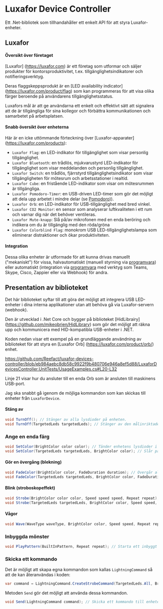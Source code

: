 # Luxafor Device Controller

Ett .Net-bibliotek som tillhandahåller ett enkelt API för att styra Luxafor-enheter.

## Luxafor

#### Översikt över företaget

[Luxafor] (https://luxafor.com) är ett företag som utformar och säljer produkter för kontorsproduktivitet, t.ex. tillgänglighetsindikatorer och notifieringsverktyg. 

Deras flaggskeppsprodukt är en [LED availability indicator] (https://luxafor.com/product/flag) som kan programmeras för att visa olika färger beroende på användarens tillgänglighetsstatus. 

Luxafors mål är att ge användarna ett enkelt och effektivt sätt att signalera att de är tillgängliga för sina kollegor och förbättra kommunikationen och samarbetet på arbetsplatsen.

#### Snabb översikt över enheterna

Här är en icke uttömmande förteckning över [Luxafor-apparater] (https://luxafor.com/products):

- `Luxafor Flag`: en LED-indikator för tillgänglighet som visar personlig tillgänglighet.
- `Luxafor Bluetooth`: en trådlös, mjukvarustyrd LED-indikator för tillgänglighet som visar meddelanden och personlig tillgänglighet.
- `Luxafor Switch`: en trådlös, fjärrstyrd tillgänglighetsindikator som visar tillgängligheten för mötesrum och arbetsstationer i realtid.
- `Luxafor Cube`: en fristående LED-indikator som visar om mötesrummen är tillgängliga.
- `Luxafor Pomodoro-Timer`: en USB-driven LED-timer som gör det möjligt att dela upp arbetet i mindre delar (se [Pomodoro](https://reefact.net/craftsmanship/tools/pomodoro))).
- `Luxafor Orb`: en LED-indikator för USB-tillgänglighet med bred vinkel.
- `Luxafor CO2 Monitor`: en sensor som analyserar luftkvaliteten i ett rum och varnar dig när det behöver ventileras.
- `Luxafor Mute-knapp`: Slå på/av mikrofonen med en enda beröring och indikera om du är tillgänglig med den röda/gröna
- `Luxafor Colorblind Flag`: monokrom USB LED-tillgänglighetslampa som eliminerar distraktioner och ökar produktiviteten.

#### Integration

Dessa olika enheter är utformade för att kunna drivas manuellt ("mekaniskt") för vissa, halvautomatiskt (manuell styrning via [programvara](https://luxaformanual.com)) eller automatiskt (integration via [programvara](https://luxaformanual.com) med verktyg som Teams, Skype, Cisco, Zappier eller via Webhook) för andra. 

## Presentation av biblioteket

Det här biblioteket syftar till att göra det möjligt att integrera USB LED-enheter i dina interna applikationer utan att behöva gå via Luxafor-servern (webhook).

Den är utvecklad i .Net Core och bygger på biblioteket [HidLibrairy] (https://github.com/mikeobrien/HidLibrary) som gör det möjligt att räkna upp och kommunicera med HID-kompatibla USB-enheter i .NET.

Koden nedan visar ett exempel på en grundläggande användning av biblioteket för att styra en [Luxafor Orb] (https://luxafor.com/product/orb/) enhet.

https://github.com/Reefact/luxafor-devices-controller/blob/eb984aebc8db58c9922f9b480706e946a8ef5d88/LuxaforDevicesController.UnitTests/UsageExamples.cs#L20-L32

Linje 21 visar hur du ansluter till en enda Orb som är ansluten till maskinens USB-port.

Jag ska snabbt gå igenom de möjliga kommandon som kan skickas till enheter från `LuxaforDevice`.

#### Stäng av

```csharp
void TurnOff(); // Stänger av alla lysdioder på enheten.
void TurnOff(TargetedLeds targetedLeds); // Stänger av den målinriktade enhetens lysdioder
```

### Ange en enda färg

```csharp
void SetColor(BrightColor color color); // Tänder enhetens lysdioder i en egen färg.
void SetColor(TargetedLeds targetedLeds, BrightColor color); // Slår på de riktade enheternas lysdioder i en anpassad färg.
```

#### Gör en övergång (blekning)

```csharp
void FadeColor(BrightColor color, FadeDuration duration); // Övergår alla lysdioder på enheten till en anpassad färg.
void FadeColor(TargetedLeds targetedLeds, BrightColor color, FadeDuration duration); // Övergång av de riktade enhetens lysdioder till en anpassad färg.
```

#### Blink (stroboskopeffekt)

```csharp
void Strobe(BrightColor color color, Speed speed speed, Repeat repeat); // Blinkar alla lysdioder på enheten i en egen färg.
void Strobe(TargetedLeds targetedLeds, BrightColor color, Speed speed, Repeat repeat); // Blinkar för de LED-lampor som är målinriktade i en anpassad färg.
```

#### Vågor

```csharp
void Wave(WaveType waveType, BrightColor color, Speed speed, Repeat repeat); // Startar ett vågmönster som riktar sig till alla lysdioder på enheten baserat på en anpassad färg.
```

### Inbyggda mönster

```csharp
void PlayPattern(BuiltInPattern, Repeat repeat); // Starta ett inbyggt mönster som riktar sig till alla lysdioder på enheten.
```

### Skicka ett kommando

Det är möjligt att skapa egna kommandon som kallas `LightningCommand` så att de kan återanvändas i koden:

```csharp
var command = LightningCommand.CreateStrobeCommand(TargetedLeds.All, BrightColor.Yellow, Speed.FromByte(20), Repeat.Count(3));
```

Metoden `Send` gör det möjligt att använda dessa kommandon.

```csharp
void Send(LightningCommand command); // Skicka ett kommando till enheten
```
